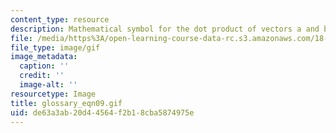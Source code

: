 ```yaml
---
content_type: resource
description: Mathematical symbol for the dot product of vectors a and b.
file: /media/https%3A/open-learning-course-data-rc.s3.amazonaws.com/18-013a-calculus-with-applications-spring-2005/de63a3ab20d44564f2b18cba5874975e_glossary_eqn09.gif
file_type: image/gif
image_metadata:
  caption: ''
  credit: ''
  image-alt: ''
resourcetype: Image
title: glossary_eqn09.gif
uid: de63a3ab-20d4-4564-f2b1-8cba5874975e
---
```

